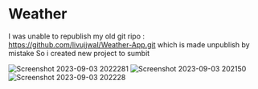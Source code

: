 # Weather
I was unable to republish my old git ripo : https://github.com/livujjwal/Weather-App.git which is made unpublish by mistake
So i created new project to sumbit


![Screenshot 2023-09-03 2022281](https://github.com/livujjwal/Weather/assets/132872642/d2715f53-1eb9-4c24-accb-e490b74891e3)
![Screenshot 2023-09-03 202150](https://github.com/livujjwal/Weather/assets/132872642/3f9809b3-1a4e-47a4-b286-130f4ae4d1a2)
![Screenshot 2023-09-03 202228](https://github.com/livujjwal/Weather/assets/132872642/a2c97886-b3d0-479a-b6e9-0f184478f6d0)
